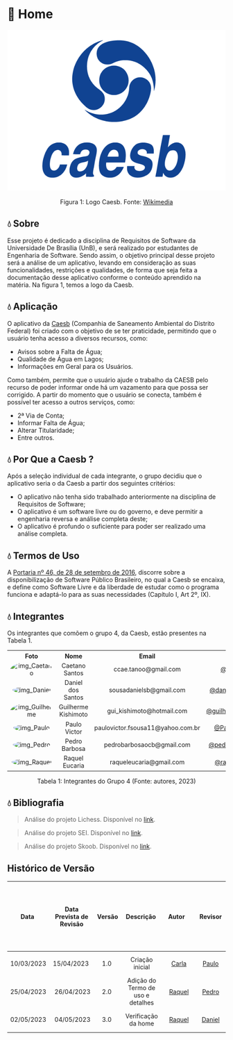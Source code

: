 # :potable_water: Home

<div align="center">
    <img src= "assets/imagens/logo-azul.png"/>
    <p> Figura 1: Logo Caesb. Fonte: <a href="https://upload.wikimedia.org/wikipedia/commons/6/63/Logo-Caesb-Vertical-png.png">Wikimedia</a></p> 
</div>


## :droplet: Sobre

Esse projeto é dedicado a disciplina de Requisitos de Software  da Universidade De Brasília (UnB), e será realizado por estudantes de Engenharia de Software. Sendo assim, o objetivo principal desse projeto será a análise de um aplicativo, levando em consideração as suas funcionalidades, restrições e qualidades, de forma que seja feita a documentação desse aplicativo conforme o conteúdo aprendido na matéria. Na figura 1, temos a logo da Caesb.


## :droplet: Aplicação

O aplicativo da [Caesb](https://play.google.com/store/apps/details?id=br.gov.df.caesb.mobile) (Companhia de Saneamento Ambiental do Distrito Federal) foi criado com o objetivo de se ter praticidade, permitindo que o usuário tenha acesso a diversos recursos, como:

* Avisos sobre a Falta de Água;
* Qualidade de Água em Lagos;
* Informações em Geral para os Usuários.

Como também, permite que o usuário ajude o trabalho da CAESB pelo recurso de poder informar onde há um vazamento para que possa ser corrigido.
A partir do momento que o usuário se conecta, também é possível ter acesso a outros serviços, como:

* 2ª Via de Conta;
* Informar Falta de Água;
* Alterar Titularidade;
* Entre outros.



## :droplet: Por Que a Caesb ?

Após a seleção individual de cada integrante, o grupo decidiu que o aplicativo seria o da Caesb a partir dos seguintes critérios:

- O aplicativo não tenha sido trabalhado anteriormente na disciplina de Requisitos de Software;
- O aplicativo é  um software livre ou do governo, e deve permitir a engenharia reversa e análise completa deste;
- O aplicativo é profundo o suficiente para poder ser realizado uma análise completa.

## :droplet: Termos de Uso
A [Portaria nº 46, de 28 de setembro de 2016](https://www.in.gov.br/web/dou/-/portaria-n-46-de-28-de-setembro-de-2016-24213768), discorre sobre a disponibilização de Software Público Brasileiro, no qual a Caesb se encaixa, e define como Software Livre e da liberdade de estudar como o programa funciona e adaptá-lo para as suas necessidades (Capítulo I, Art 2º, IX).

## :droplet: Integrantes
Os integrantes que comõem o grupo 4, da Caesb, estão presentes na Tabela 1.
<div align="center">
    <table align="center">
    <tr>
        <th>Foto</th>
        <th>Nome</th>
        <th>Email</th>
        <th>GitHub</th>
    </tr>
    <tr>
        <td align="center"><img alt="img_Caetano" src="https://avatars.githubusercontent.com/u/22137470?v=4" style="border-radius:50%" width="100"></td>
        <td align="center">Caetano Santos</td>
        <td align="center">ccae.tanoo@gmail.com</td>
        <td align="center"><a href="https://github.com/caeslucio">@caeslucio</a></td>
    </tr>
    <tr>
        <td align="center"><img alt="img_Daniel" src="https://avatars.githubusercontent.com/u/95941136?v=4" style="border-radius:50%" width="100"></td>
        <td align="center">Daniel dos Santos</td>
        <td align="center">sousadanielsb@gmail.com</td>
        <td align="center"><a href="https://github.com/daniel-de-sousa">@daniel-de-sousa</a></td>
    </tr>
    <tr>
        <td align="center"><img alt="img_Guilherme" src="https://avatars.githubusercontent.com/u/104849205?v=4" style="border-radius:50%" width="100"></td>
        <td align="center">Guilherme Kishimoto</td>
        <td align="center">gui_kishimoto@hotmail.com</td>
        <td align="center"><a href="https://github.com/guilhermekishimoto">@guilhermekishimoto</a></td>
    </tr>
    <tr>
        <td align="center"><img alt="img_Paulo" src="https://avatars.githubusercontent.com/u/98675541?v=4" style="border-radius:50%" width="100"></td>
        <td align="center">Paulo Victor</td>
        <td align="center">paulovictor.fsousa11@yahoo.com.br</td>
        <td align="center"><a href="https://github.com/PauloVictorFS">@PauloVictorFS</a></td>
    </tr>
    <tr>
        <td align="center"><img alt="img_Pedro" src="https://avatars.githubusercontent.com/u/78980796?v=4" style="border-radius:50%" width="100"></td>
        <td align="center">Pedro Barbosa</td>
        <td align="center">pedrobarbosaocb@gmail.com</td>
        <td align="center"><a href="https://github.com/pedrobarbosaocb">@pedrobarbosaocb</a></td>
    </tr>
    <tr>
        <td align="center"><img alt="img_Raquel" src="https://avatars.githubusercontent.com/u/81540491?v=4" style="border-radius:50%" width="100"></td>
        <td align="center">Raquel Eucaria</td>
        <td align="center">raqueleucaria@gmail.com</td>
        <td align="center"><a href="https://github.com/raqueleucaria">@raqueleucaria</a></td>
    </tr>
    </table>
    <p>Tabela 1: Integrantes do Grupo 4 (Fonte: autores, 2023)</p>
</div>


## :droplet: Bibliografia

> Análise do projeto Lichess. Disponível no [link](https://requisitos-de-software.github.io/2022.2-Lichess/).

> Análise do projeto SEI. Disponível no [link](https://github.com/Interacao-Humano-Computador/2020.1-SEI).

> Análise do projeto Skoob. Disponível no [link](https://github.com/Interacao-Humano-Computador/2022.2-Skoob).






## Histórico de Versão

|    Data    | Data Prevista de Revisão | Versão |      Descrição       |                                                                Autor                                                                 |               Revisor               |
| :--------: | :----------------------: | :----: | :------------------: | :----------------------------------------------------------------------------------------------------------------------------------: | :---------------------------------: |
| 10/03/2023 |       15/04/2023       |  1.0   | Criação inicial  | [Carla](https://github.com/ccarlaa) | [Paulo](https://github.com/PauloVictorFS) |
| 25/04/2023 |        26/04/2023        |  2.0   | Adição do Termo de uso e detalhes | [Raquel](https://github.com/raqueleucaria) | [Pedro](https://github.com/pedrobarbosaocb) |
| 02/05/2023 |        04/05/2023        |  3.0   | Verificação da home | [Raquel](https://github.com/raqueleucaria) | [Daniel](https://github.com/daniel-de-sousa) |